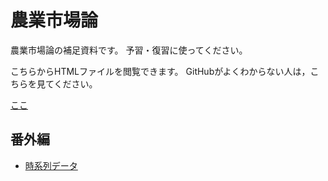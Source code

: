 # 農業市場論

農業市場論の補足資料です。
予習・復習に使ってください。

こちらからHTMLファイルを閲覧できます。
GitHubがよくわからない人は，こちらを見てください。

[ここ](http://google.com/)


## 番外編

- [時系列データ](https://takeshinishimura.github.io/Agricultural_Markets/extra/ts.html)